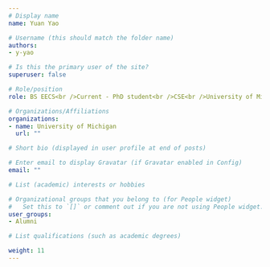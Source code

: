 ```yaml
---
# Display name
name: Yuan Yao

# Username (this should match the folder name)
authors: 
- y-yao

# Is this the primary user of the site?
superuser: false

# Role/position
role: BS EECS<br />Current - PhD student<br />CSE<br />University of Michigan

# Organizations/Affiliations
organizations:
- name: University of Michigan
  url: ""

# Short bio (displayed in user profile at end of posts)

# Enter email to display Gravatar (if Gravatar enabled in Config)
email: ""

# List (academic) interests or hobbies

# Organizational groups that you belong to (for People widget)
#   Set this to `[]` or comment out if you are not using People widget.
user_groups: 
- Alumni

# List qualifications (such as academic degrees)

weight: 11
---
```

